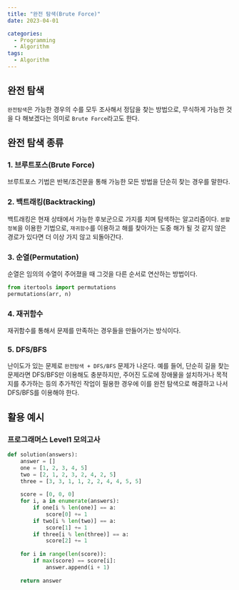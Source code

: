 ```yaml
---
title: "완전 탐색(Brute Force)"
date: 2023-04-01

categories:
  - Programming
  - Algorithm
tags:
  - Algorithm  
---
```


## 완전 탐색
`완전탐색`은 가능한 경우의 수를 모두 조사해서 정답을 찾는 방법으로, 무식하게 가능한 것을 다 해보겠다는 의미로 `Brute Force`라고도 한다.

## 완전 탐색 종류
### 1. 브루트포스(Brute Force)
브루트포스 기법은 반복/조건문을 통해 가능한 모든 방법을 단순히 찾는 경우를 말한다.

### 2. 백트래킹(Backtracking)
백트래킹은 현재 상태에서 가능한 후보군으로 가지를 치며 탐색하는 알고리즘이다. `분할 정복`을 이용한 기법으로, `재귀함수`를 이용하고 해를 찾아가는 도중 해가 될 것 같지 않은 경로가 있다면 더 이상 가지 않고 되돌아간다.

### 3. 순열(Permutation)
순열은 임의의 수열이 주어졌을 때 그것을 다른 순서로 연산하는 방법이다.

```python
from itertools import permutations
permutations(arr, n) 
```

### 4. 재귀함수
재귀함수를 통해서 문제를 만족하는 경우들을 만들어가는 방식이다.

### 5. DFS/BFS
난이도가 있는 문제로 `완전탐색 + DFS/BFS` 문제가 나온다. 예를 들어, 단순히 길을 찾는 문제라면 DFS/BFS만 이용해도 충분하지만, 주어진 도로에 장애물을 설치하거나 목적지를 추가하는 등의 추가적인 작업이 필용한 경우에 이를 완전 탐색으로 해결하고 나서 DFS/BFS를 이용해야 한다.

## 활용 예시
### 프로그래머스 Level1 모의고사
```python
def solution(answers):
    answer = []
    one = [1, 2, 3, 4, 5]
    two = [2, 1, 2, 3, 2, 4, 2, 5]
    three = [3, 3, 1, 1, 2, 2, 4, 4, 5, 5]
    
    score = [0, 0, 0]
    for i, a in enumerate(answers):
        if one[i % len(one)] == a:
            score[0] += 1
        if two[i % len(two)] == a:
            score[1] += 1
        if three[i % len(three)] == a:
            score[2] += 1
    
    for i in range(len(score)):
        if max(score) == score[i]:
            answer.append(i + 1)
            
    return answer
```
